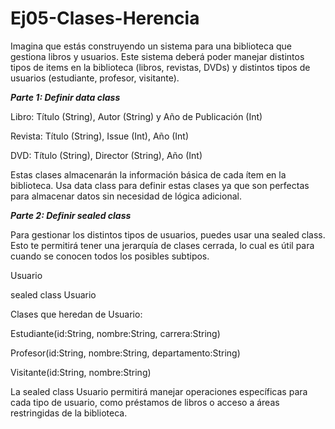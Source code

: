 # Ej05-Clases-Herencia

Imagina que estás construyendo un sistema para una biblioteca que gestiona libros y usuarios. Este sistema deberá poder manejar distintos tipos de items en la biblioteca (libros, revistas, DVDs) y distintos tipos de usuarios (estudiante, profesor, visitante).

***Parte 1: Definir data class***

Libro: Título (String), Autor (String) y Año de Publicación (Int)

Revista: Título (String), Issue (Int), Año (Int)

DVD: Título (String), Director (String), Año (Int)

Estas clases almacenarán la información básica de cada ítem en la biblioteca. Usa data class para definir estas clases ya que son perfectas para almacenar datos sin necesidad de lógica adicional.

***Parte 2: Definir sealed class***

Para gestionar los distintos tipos de usuarios, puedes usar una sealed class. Esto te permitirá tener una jerarquía de clases cerrada, lo cual es útil para cuando se conocen todos los posibles subtipos.

Usuario

sealed class Usuario

Clases que heredan de Usuario:

Estudiante(id:String, nombre:String, carrera:String)

Profesor(id:String, nombre:String, departamento:String)

Visitante(id:String, nombre:String)

La sealed class Usuario permitirá manejar operaciones específicas para cada tipo de usuario, como préstamos de libros o acceso a áreas restringidas de la biblioteca.

